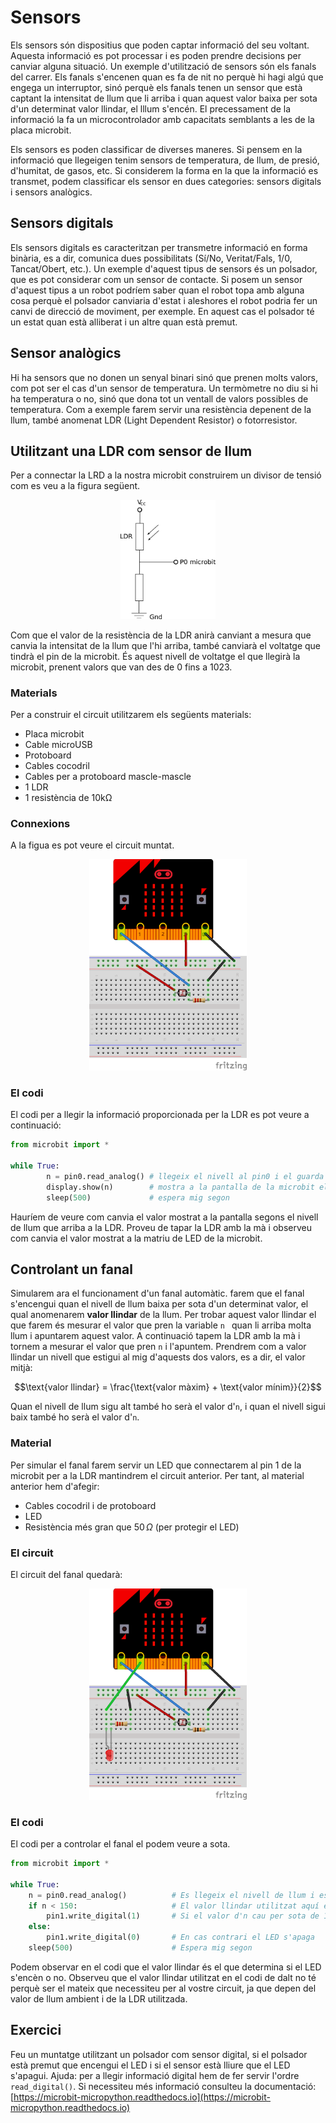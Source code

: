 
# Sensors

Els sensors són dispositius que poden captar informació del seu voltant. Aquesta informació es pot processar i es poden prendre decisions per canviar alguna situació. Un exemple d'utilització de sensors són els fanals del carrer. Els fanals s'encenen quan es fa de nit no perquè hi hagi algú que engega un interruptor, sinó perquè els fanals tenen un sensor que està captant la intensitat de llum que li arriba i quan aquest valor baixa per sota d'un determinat valor llindar, el lllum s'encén. El precessament de la informació la fa un microcontrolador amb capacitats semblants a les de la placa microbit.

Els sensors es poden classificar de diverses maneres. Si pensem en la informació que llegeigen tenim sensors de temperatura, de llum, de presió, d'humitat, de gasos, etc. Si considerem la forma en la que la informació es transmet, podem classificar els sensor en dues categories: sensors digitals i sensors analògics.

## Sensors digitals

Els sensors digitals es caracteritzan per transmetre informació en forma binària, es a dir, comunica dues possibilitats (Sí/No, Veritat/Fals, 1/0, Tancat/Obert, etc.). Un exemple d'aquest tipus de sensors és un polsador, que es pot considerar com un sensor de contacte. Si posem un sensor d'aquest tipus a un robot podríem saber quan el robot topa amb alguna cosa perquè el polsador canviaria d'estat i aleshores el robot podria fer un canvi de direcció de moviment, per exemple. En aquest cas el polsador té un estat quan està alliberat i un altre quan està premut.

## Sensor analògics

Hi ha sensors que no donen un senyal binari sinó que prenen molts valors, com pot ser el cas d'un sensor de temperatura. Un termòmetre no diu si hi ha temperatura o no, sinó que dona tot un ventall de valors possibles de temperatura. Com a exemple farem servir una resistència depenent de la llum, també anomenat LDR (Light Dependent Resistor) o fotorresistor. 

## Utilitzant una LDR com sensor de llum

Per a connectar la LRD a la nostra microbit construirem un divisor de tensió com es veu a la figura següent.

<div align="middle">
<img src="img/divisor_tensio.png" width="30%">
</div>

Com que el valor de la resistència de la LDR anirà canviant a mesura que canvia la intensitat de la llum que l'hi arriba, també canviarà el voltatge que tindrà el pin de la microbit. És aquest nivell de voltatge el que llegirà la microbit, prenent valors que van des de 0 fins a 1023. 

### Materials

Per a construir el circuit utilitzarem els següents materials:

* Placa microbit
* Cable microUSB
* Protoboard
* Cables cocodril
* Cables per a protoboard mascle-mascle
* 1 LDR
* 1 resistència de $10 \mathrm{k\Omega}$

### Connexions

A la figua es pot veure el circuit muntat.

<div align="middle">
<img src="img/ldr1.png" width="50%">
</div>

### El codi

El codi per a llegir la informació proporcionada per la LDR es pot veure a continuació:


```python
from microbit import *
     
while True: 
        n = pin0.read_analog() # llegeix el nivell al pin0 i el guarda a la variable n
        display.show(n)        # mostra a la pantalla de la microbit el valor d'n
        sleep(500)             # espera mig segon
```

Hauríem de veure com canvia el valor mostrat a la pantalla segons el nivell de llum que arriba a la LDR. Proveu de tapar la LDR amb la mà i observeu com  canvia el valor mostrat a la matriu de LED de la microbit.

## Controlant un fanal

Simularem ara el funcionament d'un fanal automàtic. farem que el fanal s'encengui quan el nivell de llum baixa per sota d'un determinat valor, el qual anomenarem **valor llindar** de la llum. Per trobar aquest valor llindar el que farem és mesurar el valor que pren la variable `n ` quan li arriba molta llum i apuntarem aquest valor. A continuació tapem la LDR amb la mà i tornem a mesurar el valor que pren `n` i l'apuntem. Prendrem com a valor llindar un nivell que estigui al mig d'aquests dos valors, es a dir, el valor mitjà:

$$\text{valor llindar} = \frac{\text{valor màxim} + \text{valor mínim}}{2}$$ 

Quan el nivell de llum sigu alt també ho serà el valor d'`n`, i quan el nivell sigui baix també ho serà el valor d'`n`. 

### Material

Per simular el fanal farem servir un LED que connectarem al pin 1 de la microbit per a la LDR mantindrem el circuit anterior. Per tant, al material anterior hem d'afegir:

* Cables cocodril i de protoboard
* LED
* Resistència més gran que $50\,\Omega$ (per protegir el LED)

### El circuit

El circuit del fanal quedarà:

<div align="middle">
<img src="img/ldr2.png" width="50%">
</div>

### El codi

El codi per a controlar el fanal el podem veure a sota.


```python
from microbit import *

while True:
    n = pin0.read_analog()          # Es llegeix el nivell de llum i es guarda a la variable n
    if n < 150:                     # El valor llindar utilitzat aquí és de 150
        pin1.write_digital(1)       # Si el valor d'n cau per sota de 150 el LED s'encèn
    else:
        pin1.write_digital(0)       # En cas contrari el LED s'apaga
    sleep(500)                      # Espera mig segon
```

Podem observar en el codi que el valor llindar és el que determina si el LED s'encèn o no. Observeu que el valor llindar utilitzat en el codi de dalt no té perquè ser el mateix que necessiteu per al vostre circuit, ja que depen del valor de llum ambient i de la LDR utilitzada.


## Exercici

Feu un muntatge utilitzant un polsador com sensor digital, si el polsador està premut que encengui el LED i si el sensor està lliure que el LED s'apagui. Ajuda: per a llegir informació digital hem de fer servir l'ordre `read_digital()`. 
Si necessiteu més informació consulteu la documentació: [https://microbit-micropython.readthedocs.io](https://microbit-micropython.readthedocs.io)

